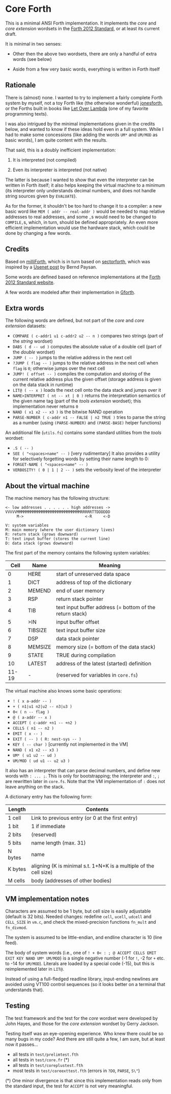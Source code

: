 # Core Forth

This is a minimal ANSI Forth implementation. It implements the *core* and
*core extension* wordsets in the [Forth 2012 Standard](https://forth-standard.org/),
or at least its current draft.

It is minimal in two senses:

 - Other then the above two wordsets, there are only a handful of extra words (see below)
 
 - Aside from a few very basic words, everything is written in Forth itself

## Rationale

There is (almost) none. I wanted to try to implement a fairly complete Forth system by myself,
not a toy Forth like (the otherwise wonderful)
[jonesforth](https://github.com/nornagon/jonesforth/),
or the Forths built in books like [Let Over Lambda](https://letoverlambda.com/)
(one of my favorite programming texts).

I was also intrigued by the minimal implementations given in the credits below,
and wanted to know if these ideas hold even in a full system.
While I had to make some concessions (like adding the words `UM*` and `UM/MOD`
as basic words), I am quite content with the results.

That said, this is a doubly inefficient implementation:

1. It is interpreted (not compiled)

1. Even its interpreter is interpreted (not native)

The latter is because I wanted to show that even the interpreter can
be written in Forth itself; it also helps keeping the virtual machine
to a minimum (its interpreter only understands decimal numbers, and
does not handle string sources given by `EVALUATE`).

As for the former, it shouldn't be too hard to change it to a
compiler: a new basic word like `MEM ( addr -- real-addr )` would be
needed to map relative addresses to real addresses, and some `,`s
would need to be changed to `COMPILE,`s, which, in turn, should be
defined appropriately. An even more efficient implementation would
use the hardware stack, which could be done by changing a few words.

## Credits

Based on [milliForth](https://github.com/fuzzballcat/milliForth),
which is in turn based on [sectorforth](https://github.com/cesarblum/sectorforth),
which was inspired by a [Usenet post](https://groups.google.com/g/comp.lang.forth/c/NS2icrCj1jQ)
by Bernd Paysan.

Some words are defined based on reference implementations at the
[Forth 2012 Standard website](https://forth-standard.org/).

A few words are modeled after their implementation in
[Gforth](https://www.gnu.org/software/gforth/).

## Extra words

The following words are defined, but not part of the *core* and *core extension* datasets:

- `COMPARE ( c-addr1 u1 c-addr2 u2 -- n )` compares two strings (part of the *string* wordset)
- `DABS ( d -- ud )` computes the absolute value of a double cell (part of the *double* wordset)
- `JUMP ( -- )` jumps to the relative address in the next cell
- `?JUMP ( flag -- )` jumps to the relative address in the next cell when `flag` is `0`;
  otherwise jumps over the next cell
- `JUMP! ( offset -- )` compiles the computation and storing of the current relative address
  plus the given offset (storage address is given on the data stack in runtime)
- `LIT@ ( -- x )` loads the next cell onto the data stack and jumps over it
- `NAME>INTERPRET ( nt -- xt | 0 )` returns the interpretation semantics of the given name tag
   (part of the *tools extension* wordset); this implementation never returns `0`
- `NAND ( x1 x2 -- x3 )` is the bitwise NAND operation
- `PARSE-NUMBER ( c-addr n1 -- FALSE | n2 TRUE )` tries to parse the string as a number
   (using `(PARSE-NUMBER)` and `(PARSE-BASE)` helper functions)

An additional file (`utils.fs`) contains some standard utilities from the *tools* wordset:
- `.S ( -- )`
- `SEE ( "<spaces>name" -- )` [very rudimentary]
It also provides a utility for selectively forgetting words by setting their name length to 0:
- `FORGET-NAME ( "<spaces>name" -- )`
- `VERBOSITY! ( 0 | 1 | 2 -- )` sets the verbosity level of the interpreter

## About the virtual machine

The machine memory has the following structure:

```
<- low addresses . . . . . . high addresses ->
VVVVVMMMMMMMMMMMMMMMMMMMMMMMMMMMMRRRRRTTDDDDDD
     M->                           <-R     <-D

V: system variables
M: main memory (where the user dictionary lives)
R: return stack (grows downward)
T: text input buffer (stores the current line)
D: data stack (grows downward)
```

The first part of the memory contains the following system variables:

| Cell  | Name    | Meaning                                                  |
|-------|---------|----------------------------------------------------------|
| 0     | HERE    | start of unreserved data space                           |
| 1     | DICT    | address of top of the dictionary                         |
| 2     | MEMEND  | end of user memory                                       |
| 3     | RSP     | return stack pointer                                     |
| 4     | TIB     | text input buffer address (= bottom of the return stack) |
| 5     | >IN     | input buffer offset                                      |
| 6     | TIBSIZE | text input buffer size                                   |
| 7     | DSP     | data stack pointer                                       |
| 8     | MEMSIZE | memory size (= bottom of the data stack)                 |
| 9     | STATE   | TRUE during compilation                                  |
| 10    | LATEST  | address of the latest (started) definition               |
| 11-19 | -       | (reserved for variables in `core.fs`)                    |

The virtual machine also knows some basic operations:

- `! ( x a-addr -- )`
- `+ ( n1|u1 n2|u2 -- n3|u3 )`
- `0< ( n -- flag )`
- `@ ( a-addr -- x )`
- `ACCEPT ( c-addr +n1 -- +n2 )`
- `CELLS ( n1 -- n2 )`
- `EMIT ( x -- )`
- `EXIT ( -- ) ( R: nest-sys -- )`
- `KEY ( -- char )` [currently not implemented in the VM]
- `NAND ( x1 x2 -- x3 )`
- `UM* ( u1 u2 -- ud )`
- `UM/MOD ( ud u1 -- u2 u3 )`

It also has an interpreter that can parse decimal numbers, and define new words with `: ... ;`.
This is only for bootstrapping; the interpreter and `:`, `;` are rewritten later in `core.fs`.
Note that the VM implementation of `:` does not leave anything on the stack.

A dictionary entry has the following form:

| Length  | Contents                                                          |
|---------|-------------------------------------------------------------------|
| 1 cell  | Link to previous entry (or 0 at the first entry)                  |
| 1 bit   | 1 if immediate                                                    |
| 2 bits  | (reserved)                                                        |
| 5 bits  | name length (max. 31)                                             |
| N bytes | name                                                              |
| K bytes | aligning (K is minimal s.t. 1+N+K is a multiple of the cell size) |
| M cells | body (addresses of other bodies)                                  |

## VM implementation notes

Characters are assumed to be 1 byte, but cell size is easily adjustable (default is 32 bits).
Needed changes: redefine `cell`, `ucell`, `udcell` and `CELL_SIZE` in `vm.c`, 
and check the mixed-precision functions `fn_mult` and `fn_divmod`.

The system is assumed to be little-endian, and endline character is 10 (line feed).

The body of system words (i.e., one of
`! + 0< : ; @ ACCEPT CELLS EMIT EXIT KEY NAND UM* UM/MOD`)
is a single negative number (-1 for `!`, -2 for `+` etc. to -14 for `UM/MOD`).
Literals are loaded by a special code (-15), but this is reimplemented later in `LIT@`.

Instead of using a full-fledged readline library, input-ending newlines are avoided
using VT100 control sequences (so it looks better on a terminal that understands that).

## Testing

The test framework and the test for the *core* wordset were developed by John Hayes,
and those for the *core extension* wordset by Gerry Jackson.

Testing itself was an eye-opening experience. Who knew there could be so many bugs in my code?
And there are still quite a few, I am sure, but at least now it passes...

- all tests in `test/prelimtest.fth`
- all tests in `test/core.fr` (*)
- all tests in `test/coreplustest.fth`
- most tests in `test/coreexttest.fth` (errors in `?DO`, `PARSE`, `S\"`)

(*) One minor divergence is that since this implementation reads only from the standard input,
the test for `ACCEPT` is not very meaningful.
